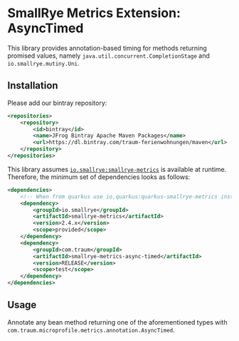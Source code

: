 # SmallRye Metrics Extension: AsyncTimed

This library provides annotation-based timing for methods returning promised values, namely
`java.util.concurrent.CompletionStage` and `io.smallrye.mutiny.Uni`.

## Installation

Please add our bintray repository:

```xml
<repositories>
    <repository>
        <id>bintray</id>
        <name>JFrog Bintray Apache Maven Packages</name>
        <url>https://dl.bintray.com/traum-ferienwohnungen/maven</url>
    </repository>
</repositories>
```

This library assumes [`io.smallrye:smallrye-metrics`](https://smallrye.io/docs/smallrye-metrics/2.4.0/index.html) is available at runtime.
Therefore, the minimum set of dependencies looks as follows:

```xml
<dependencies>
    <!-- When from quarkus use io.quarkus:quarkus-smallrye-metrics instead -->
    <dependency>
        <groupId>io.smallrye</groupId>
        <artifactId>smallrye-metrics</artifactId>
        <version>2.4.x</version>
        <scope>provided</scope>
    </dependency>
    <dependency>
        <groupId>com.traum</groupId>
        <artifactId>smallrye-metrics-async-timed</artifactId>
        <version>RELEASE</version>
        <scope>test</scope>
    </dependency>
</dependencies>
```

## Usage

Annotate any bean method returning one of the aforementioned types with `com.traum.microprofile.metrics.annotation.AsyncTimed`.
